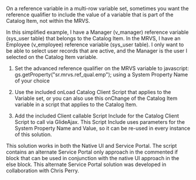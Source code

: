 On a reference variable in a multi-row variable set, sometimes you want the reference qualifier to include the value of a variable that is part of the Catalog Item, not within the MRVS.

In this simplified example, I have a Manager (v_manager) reference variable (sys_user table) that belongs to the Catalog Item.  In the MRVS, I have an Employee (v_employee) reference variable (sys_user table).  I only want to be able to select user records that are active, and the Manager is the user I selected on the Catalog Item variable.

1) Set the advanced reference qualifier on the MRVS variable to
   javascript: gs.getProperty("sr.mrvs.ref_qual.emp");
   using a System Property Name of your choice

2) Use the included onLoad Catalog Client Script that applies to the Variable set, or you can also use this onChange of the Catalog Item variable in a script that applies to the Catalog Item.

3) Add the included Client callable Script Include for the Catalog Client Script to call via GlideAjax.  This Script Include uses parameters for the System Property Name and Value, so it can be re-used in every instance of this solution.

This solution works in both the Native UI and Service Portal.  The script contains an alternate Service Portal only approach in the commented if block that can be used in conjunction with the native UI approach in the else block.  This alternate Service Portal solution was developed in collaboration with Chris Perry.
